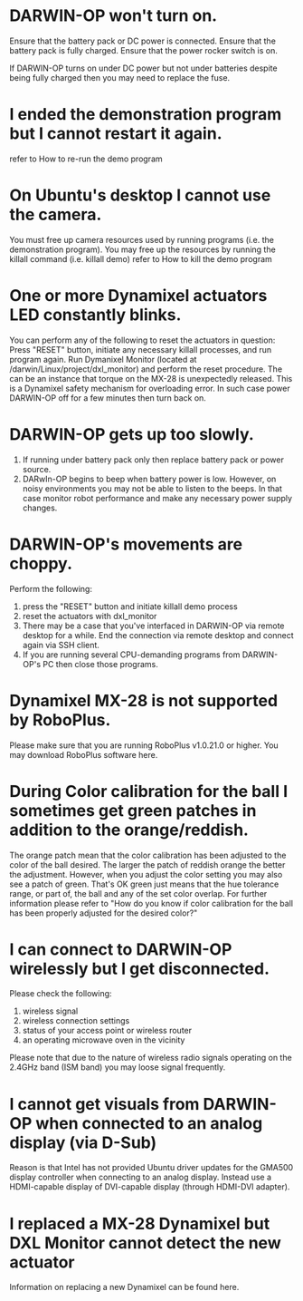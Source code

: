 # DARWIN-OP won't turn on.

Ensure that the battery pack or DC power is connected.
Ensure that the battery pack is fully charged.
Ensure that the power rocker switch is on.

If DARWIN-OP turns on under DC power but not under batteries despite being fully charged then you may need to replace the fuse.

# I ended the demonstration program but I cannot restart it again.

refer to How to re-run the demo program

# On Ubuntu's desktop I cannot use the camera.

You must free up camera resources used by running programs (i.e. the demonstration program).
You may free up the resources by running the killall command (i.e. killall demo)
refer to How to kill the demo program

# One or more Dynamixel actuators LED constantly blinks.

You can perform any of the following to reset the actuators in question:
Press "RESET" button, initiate any necessary killall processes, and run program again.
Run Dymanixel Monitor (located at /darwin/Linux/project/dxl_monitor) and perform the reset procedure.
The can be an instance that torque on the MX-28 is unexpectedly released. This is a Dynamixel safety mechanism for overloading error. In such case power DARWIN-OP off for a few minutes then turn back on.

# DARWIN-OP gets up too slowly.

1. If running under battery pack only then replace battery pack or power source.
2. DARwIn-OP begins to beep when battery power is low. However, on noisy environments you may not be able to listen to the beeps. In that case monitor robot performance and make any necessary power supply changes.

# DARWIN-OP's movements are choppy.

Perform the following:
1. press the "RESET" button and initiate killall demo process
2. reset the actuators with dxl_monitor
3. There may be a case that you've interfaced in DARWIN-OP via remote desktop for a while. End the connection via remote desktop and connect again via SSH client.
4. If you are running several CPU-demanding programs from DARWIN-OP's PC then close those programs.

# Dynamixel MX-28 is not supported by RoboPlus.

Please make sure that you are running RoboPlus v1.0.21.0 or higher. You may download RoboPlus software here.

# During Color calibration for the ball I sometimes get green patches in addition to the orange/reddish.

The orange patch mean that the color calibration has been adjusted to the color of the ball desired. The larger the patch of reddish orange the better the adjustment.
However, when you adjust the color setting you may also see a patch of green. That's OK green just means that the hue tolerance range, or part of, the ball and any of the set color overlap.
For further information please refer to "How do you know if color calibration for the ball has been properly adjusted for the desired color?"

# I can connect to DARWIN-OP wirelessly but I get disconnected.

Please check the following:
1. wireless signal
2. wireless connection settings
3. status of your access point or wireless router
4. an operating microwave oven in the vicinity

Please note that due to the nature of wireless radio signals operating on the 2.4GHz band (ISM band) you may loose signal frequently.

# I cannot get visuals from DARWIN-OP when connected to an analog display (via D-Sub)

Reason is that Intel has not provided Ubuntu driver updates for the GMA500 display controller when connecting to an analog display. Instead use a HDMI-capable display of DVI-capable display (through HDMI-DVI adapter).

# I replaced a MX-28 Dynamixel but DXL Monitor cannot detect the new actuator

Information on replacing a new Dynamixel can be found here.
